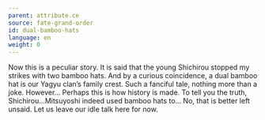 ```yaml
---
parent: attribute.ce
source: fate-grand-order
id: dual-bamboo-hats
language: en
weight: 0
---
```


Now this is a peculiar story.
It is said that the young Shichirou stopped my strikes with two bamboo hats.
And by a curious coincidence, a dual bamboo hat is our Yagyu clan’s family crest. Such a fanciful tale, nothing more than a joke.
However…
Perhaps this is how history is made.
To tell you the truth, Shichirou…Mitsuyoshi indeed used bamboo hats to…
No, that is better left unsaid.
Let us leave our idle talk here for now.
